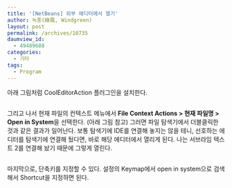 ```yaml
---
title: '[NetBeans] 외부 에디터에서 열기'
author: 녹풍(綠風, Windgreen)
layout: post
permalink: /archives/10735
daumview_id:
  - 49489688
categories:
  - 기타
tags:
  - Program
---
```

아래 그림처럼 CoolEditorAction 플러그인을 설치한다.

<img class="alignnone" alt="" src="http://dl.dropboxusercontent.com/u/15546257/blog/mytory.localbeans-external-editor-1.png" />

그리고 나서 현재 파일의 컨텍스트 메뉴에서 **File Context Actions > 현재 파일명 > Open in System**을 선택한다. (아래 그림 참고) 그러면 파일 탐색기에서 더블클릭한 것과 같은 결과가 일어난다. 보통 탐색기에 IDE를 연결해 놓지는 않을 테니, 선호하는 에디터를 탐색기에 연결해 뒀다면, 바로 해당 에디터에서 열리게 된다. 나는 서브라임 텍스트 2를 연결해 놨기 때문에 그렇게 열린다.

<img class="alignnone" alt="" src="http://dl.dropboxusercontent.com/u/15546257/blog/mytory.localbeans-external-editor-2.png" />

마지막으로, 단축키를 지정할 수 있다. 설정의 Keymap에서 open in system으로 검색해서 Shortcut을 지정하면 된다.

<img class="alignnone" alt="" src="http://dl.dropboxusercontent.com/u/15546257/blog/mytory.localbeans-external-editor-3.png" />